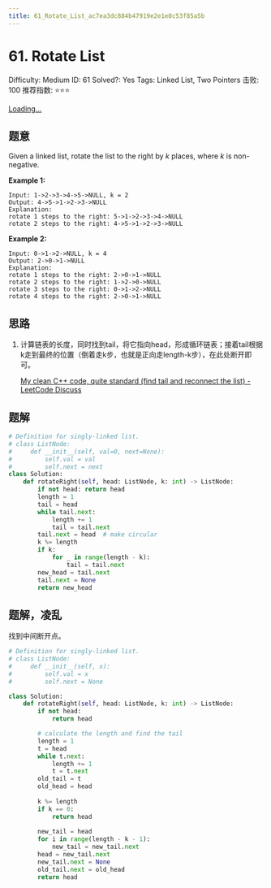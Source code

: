 ```yaml
---
title: 61_Rotate_List_ac7ea3dc884b47919e2e1e0c53f85a5b
---
```


# 61. Rotate List

Difficulty: Medium
ID: 61
Solved?: Yes
Tags: Linked List, Two Pointers
击败: 100
推荐指数: ⭐⭐⭐

[Loading...](https://leetcode.com/problems/rotate-list/)

## 题意

Given a linked list, rotate the list to the right by *k* places, where *k* is non-negative.

**Example 1:**

```
Input: 1->2->3->4->5->NULL, k = 2
Output: 4->5->1->2->3->NULL
Explanation:
rotate 1 steps to the right: 5->1->2->3->4->NULL
rotate 2 steps to the right: 4->5->1->2->3->NULL

```

**Example 2:**

```
Input: 0->1->2->NULL, k = 4
Output: 2->0->1->NULL
Explanation:
rotate 1 steps to the right: 2->0->1->NULL
rotate 2 steps to the right: 1->2->0->NULL
rotate 3 steps to the right: 0->1->2->NULL
rotate 4 steps to the right: 2->0->1->NULL
```

## 思路

1. 计算链表的长度，同时找到tail，将它指向head，形成循环链表；接着tail根据k走到最终的位置（倒着走k步，也就是正向走length-k步），在此处断开即可。
    
    [My clean C++ code, quite standard (find tail and reconnect the list) - LeetCode Discuss](https://leetcode.com/problems/rotate-list/discuss/22735/My-clean-C%2B%2B-code-quite-standard-(find-tail-and-reconnect-the-list))
    

## 题解

```python
# Definition for singly-linked list.
# class ListNode:
#     def __init__(self, val=0, next=None):
#         self.val = val
#         self.next = next
class Solution:
    def rotateRight(self, head: ListNode, k: int) -> ListNode:
        if not head: return head
        length = 1
        tail = head
        while tail.next:
            length += 1
            tail = tail.next
        tail.next = head  # make circular
        k %= length
        if k:
            for _ in range(length - k):
                tail = tail.next
        new_head = tail.next
        tail.next = None
        return new_head
```

## 题解，凌乱

找到中间断开点。

```python
# Definition for singly-linked list.
# class ListNode:
#     def __init__(self, x):
#         self.val = x
#         self.next = None

class Solution:
    def rotateRight(self, head: ListNode, k: int) -> ListNode:
        if not head:
            return head

        # calculate the length and find the tail
        length = 1
        t = head
        while t.next:
            length += 1
            t = t.next
        old_tail = t
        old_head = head
        
        k %= length
        if k == 0:
            return head
        
        new_tail = head
        for i in range(length - k - 1):
            new_tail = new_tail.next
        head = new_tail.next
        new_tail.next = None
        old_tail.next = old_head
        return head
```